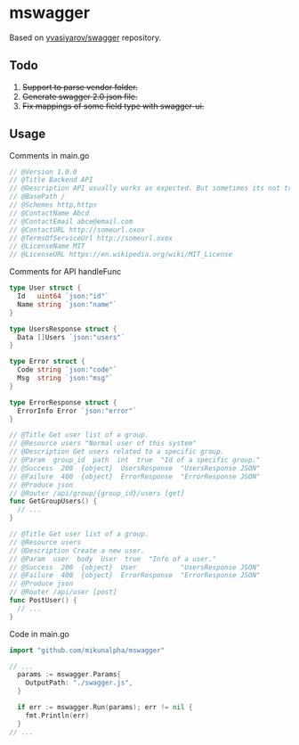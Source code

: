 # mswagger
Based on [yvasiyarov/swagger](https://github.com/yvasiyarov/swagger) repository.

## Todo
1. ~~Support to parse vendor folder.~~
2. ~~Generate swagger 2.0 json file.~~
3. ~~Fix mappings of some field type with swagger-ui.~~

## Usage
Comments in main.go
```go
// @Version 1.0.0
// @Title Backend API
// @Description API usually works as expected. But sometimes its not true.
// @BasePath /
// @Schemes http,https
// @ContactName Abcd
// @ContactEmail abce@email.com
// @ContactURL http://someurl.oxox
// @TermsOfServiceUrl http://someurl.oxox
// @LicenseName MIT
// @LicenseURL https://en.wikipedia.org/wiki/MIT_License
```
Comments for API handleFunc
```go
type User struct {
  Id   uint64 `json:"id"`
  Name string `json:"name"`
}

type UsersResponse struct {
  Data []Users `json:"users"`
}

type Error struct {
  Code string `json:"code"`
  Msg  string `json:"msg"`
}

type ErrorResponse struct {
  ErrorInfo Error `json:"error"`
}

// @Title Get user list of a group.
// @Resource users "Normal user of this system"
// @Description Get users related to a specific group.
// @Param  group_id  path  int  true  "Id of a specific group."
// @Success  200  {object}  UsersResponse  "UsersResponse JSON"
// @Failure  400  {object}  ErrorResponse  "ErrorResponse JSON"
// @Produce json
// @Router /api/group/{group_id}/users [get]
func GetGroupUsers() {
  // ...
}

// @Title Get user list of a group.
// @Resource users
// @Description Create a new user.
// @Param  user  body  User  true  "Info of a user."
// @Success  200  {object}  User           "UsersResponse JSON"
// @Failure  400  {object}  ErrorResponse  "ErrorResponse JSON"
// @Produce json
// @Router /api/user [post]
func PostUser() {
  // ...
}
```
Code in main.go
```go
import "github.com/mikunalpha/mswagger"

// ...
  params := mswagger.Params{
    OutputPath: "./swagger.js",
  }

  if err := mswagger.Run(params); err != nil {
    fmt.Println(err)
  }
// ...
```
